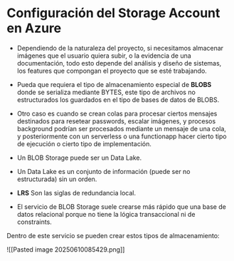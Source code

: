 
# Configuración del Storage Account en Azure

- Dependiendo de la naturaleza del proyecto, si necesitamos almacenar imágenes que el usuario quiera subir, o la evidencia de una documentación, todo esto depende del análisis y diseño de sistemas, los features que compongan el proyecto que se esté trabajando.

- Pueda que requiera el tipo de almacenamiento especial de **BLOBS** donde se serializa mediante BYTES, este tipo de archivos no estructurados los guardados en el tipo de bases de datos de BLOBS.
- Otro caso es cuando se crean colas para procesar ciertos mensajes destinados para resetear passwords, escalar imágenes, y procesos background podrían ser procesados mediante un mensaje de una cola, y posteriormente con un serverless o una functionapp hacer cierto tipo de ejecución o cierto tipo de implementación.

- Un BLOB Storage puede ser un Data Lake. 
- Un Data Lake es un conjunto de información (puede ser no estructurada) sin un orden.
- **LRS** Son las siglas de redundancia local.
- El servicio de BLOB Storage suele crearse más rápido que una base de datos relacional porque no tiene la lógica transaccional ni de constraints.

Dentro de este servicio se pueden crear estos tipos de almacenamiento: 

![[Pasted image 20250610085429.png]]











